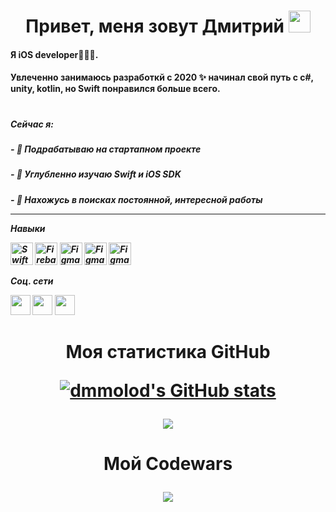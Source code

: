 <h1 align="center">Привет, меня зовут Дмитрий</a> 
<img src="https://github.com/blackcater/blackcater/raw/main/images/Hi.gif" height="35" width="35"/></h1>
<h4 align="left">Я iOS developer🧑🏼‍💻.</br>
<h4 align="left">Увлеченно занимаюсь разработкй с 2020 ✨ начинал свой путь с c#, unity, kotlin, но Swift понравился больше всего.</h3>
<h1></h1>
<h5>Сейчас я:</b>
<h5>- 🔭 Подрабатываю на стартапном проекте</b>
<h5>- 🌱 Углубленно изучаю Swift и iOS SDK</b>
<h5>- 🤔 Нахожусь в поисках постоянной, интересной работы</b>

<!--
**Dmmolod/Dmmolod** is a ✨ _special_ ✨ repository because its `README.md` (this file) appears on your GitHub profile.

Here are some ideas to get you started:

- 🔭 I’m currently working on ...
- 🌱 I’m currently learning ...
- 👯 I’m looking to collaborate on ...
- 🤔 I’m looking for help with ...
- 💬 Ask me about ...
- 📫 How to reach me: ...
- 😄 Pronouns: ...
- ⚡ Fun fact: ...
-->


-------------

<b>Навыки</b> 

<p align="left">
<a href="https://developer.apple.com/swift/" target="_blank" rel="noreferrer"><img src="https://raw.githubusercontent.com/danielcranney/readme-generator/main/public/icons/skills/swift-colored.svg" width="36" height="36" alt="Swift" /></a>
<a href="https://firebase.google.com/" target="_blank" rel="noreferrer"><img src="https://raw.githubusercontent.com/danielcranney/readme-generator/main/public/icons/skills/firebase-colored.svg" width="36" height="36" alt="Firebase" /></a>
<a href="https://www.figma.com/" target="_blank" rel="noreferrer"><img src="https://raw.githubusercontent.com/danielcranney/readme-generator/main/public/icons/skills/figma-colored.svg" width="36" height="36" alt="Figma" /></a>
<a href="https://kotlinlang.org/" target="_blank" rel="noreferrer"><img src="https://raw.githubusercontent.com/danielcranney/readme-generator/main/public/icons/skills/kotlin-colored.svg" width="36" height="36" alt="Figma" /></a>
<a href="https://learn.microsoft.com/ru-ru/dotnet/csharp/" target="_blank" rel="noreferrer"><img src="https://raw.githubusercontent.com/danielcranney/readme-generator/main/public/icons/skills/csharp-colored.svg" width="36" height="36" alt="Figma" /></a>

</p>

<b>Соц. сети</b> 

<p align="left">
<a href="https://www.github.com/dmmolod" target="_blank" rel="noreferrer"><img src="https://raw.githubusercontent.com/danielcranney/readme-generator/main/public/icons/socials/github.svg" width="32" height="32" /></a>  
<a href="https://www.linkedin.com/in/dmitriy-molodetskiy-a78935236" target="_blank" rel="noreferrer"><img src="https://raw.githubusercontent.com/danielcranney/readme-generator/main/public/icons/socials/linkedin.svg" width="32" height="32" /></a>  
<a href="https://t.me/dmmolod" target="_blank" rel="noreferrer"><img src="https://raw.githubusercontent.com/rdimascio/icons/932c4cf6c9e2031abeca1c164baa0f76785c16fe/icons/telegram.svg" width="32" height="32" /></a> 
</p>
  <h1 algin="center"></a>
<h1 align="center">Моя статистика GitHub</a> 

<a href="http://www.github.com/dmmolod"><img src="https://github-readme-stats.vercel.app/api?username=dmmolod&theme=aura&show_icons=true&count_private=true&hide_border=true&hide=stars,contribs" alt="dmmolod's GitHub stats" /></a>
  
<a href="http://www.github.com/dmmolod"><img src="http://github-readme-streak-stats.herokuapp.com?user=dmmolod&theme=aura&hide_border=true&border_radius=30" /></a>

<h1 align="center">Мой Codewars</a> 

<a href="https://www.codewars.com/users/Dmmolod"><img src="https://www.codewars.com/users/Dmmolod/badges/large" /></a>
